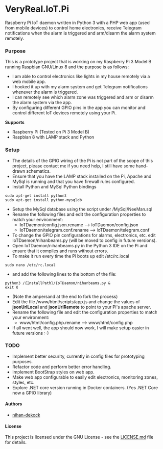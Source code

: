 # VeryReal.IoT.Pi
 Raspberry Pi IoT daemon written in Python 3 with a PHP web app (used from mobile devices) to control home electronics, receive Telegram notifications when the alarm is triggered and arm/disarm the alarm system remotely.

### Purpose
This is a prototype project that is working on my Raspberry Pi 3 Model B running Raspbian GNU/Linux 8 and the purpose is as follows:
* I am able to control electronics like lights in my house remotely via a web mobile app.
* I hooked it up with my alarm system and get Telegram notifications whenever the alarm is triggered.
* I can remotely see which alarm zone was triggered and arm or disarm the alarm system via the app.
* By configuring different GPIO pins in the app you can monitor and control different IoT devices remotely using your Pi.

**Supports**
* Raspberry Pi (Tested on Pi 3 Model B)
* Raspbian 8 with LAMP stack and Python

### Setup
* The details of the GPIO wiring of the Pi is not part of the scope of this project, please contact me if you need help, I still have some hand-drawn schematics.
* Ensure that you have the LAMP stack installed on the Pi, Apache and MySql is running and that you have firewall rules configured.
* Install Python and MySql Python bindings
```
sudo apt-get install python3
sudo apt-get install python-mysqldb
```
* Setup the MySql database using the script under /MySql/NeeMan.sql
* Rename the following files and edit the configuration properties to match your environment:
  * IoTDaemon/config.json.rename --> IoTDaemon/config.json
  * IoTDaemon/telegram.conf.rename --> IoTDaemon/telegram.conf
* To change the GPIO pin configurations for alarms, electronics, etc. edit IoTDaemon/nihanbeams.py (will be moved to config in future versions).
* Open IoTDaemon/nihanbeams.py in the Python 3 IDE on the Pi and ensure that it compiles and runs without errors.
* To make it run every time the Pi boots up edit /etc/rc.local
```
sudo nano /etc/rc.local
```
* and add the following lines to the bottom of the file: 
```
python3 /{InstallPath}/IoTDaemon/nihanbeams.py &
exit 0
```
* (Note the ampersand at the end to fork the process)
* Edit the file /www/html/scripts/app.js and change the values of <b>jsonUrlLocal</b> and <b>jsonUrlRemote</b> to point to your Pi's apache server.
* Rename the following file and edit the configuration properties to match your environment:
  * www/html/config.php.rename --> www/html/config.php
* If all went well, the app should now work, I will make setup easier in future versions :-)



### TODO
* Implement better security, currently in config files for prototyping purposes.
* Refactor code and perform better error handling.
* Implement BootStrap styles on web app.
* Make web app configurable to easily edit electronics, monitoring zones, styles, etc.
* Explore .NET core version running in Docker containers. (Yes .NET Core now a GPIO library)


#### Authors
* [nihan-dekock](https://github.com/nihan-dekock)


#### License
This project is licensed under the GNU License - see the [LICENSE.md](LICENSE.md) file for details.

